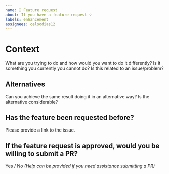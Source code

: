 ```yaml
---
name: 🚀 Feature request
about: If you have a feature request 💡
labels: enhancement
assignees: celsodias12
---
```


# Context

What are you trying to do and how would you want to do it differently? Is it something you currently you cannot do? Is this related to an issue/problem?

## Alternatives

Can you achieve the same result doing it in an alternative way? Is the alternative considerable?

## Has the feature been requested before?

Please provide a link to the issue.

## If the feature request is approved, would you be willing to submit a PR?

Yes / No _(Help can be provided if you need assistance submitting a PR)_
